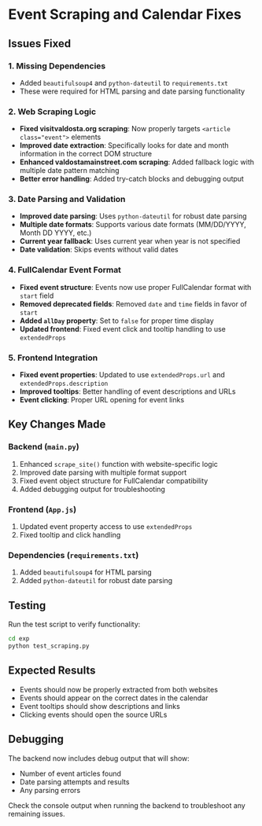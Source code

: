 # Event Scraping and Calendar Fixes

## Issues Fixed

### 1. Missing Dependencies
- Added `beautifulsoup4` and `python-dateutil` to `requirements.txt`
- These were required for HTML parsing and date parsing functionality

### 2. Web Scraping Logic
- **Fixed visitvaldosta.org scraping**: Now properly targets `<article class="event">` elements
- **Improved date extraction**: Specifically looks for date and month information in the correct DOM structure
- **Enhanced valdostamainstreet.com scraping**: Added fallback logic with multiple date pattern matching
- **Better error handling**: Added try-catch blocks and debugging output

### 3. Date Parsing and Validation
- **Improved date parsing**: Uses `python-dateutil` for robust date parsing
- **Multiple date formats**: Supports various date formats (MM/DD/YYYY, Month DD YYYY, etc.)
- **Current year fallback**: Uses current year when year is not specified
- **Date validation**: Skips events without valid dates

### 4. FullCalendar Event Format
- **Fixed event structure**: Events now use proper FullCalendar format with `start` field
- **Removed deprecated fields**: Removed `date` and `time` fields in favor of `start`
- **Added `allDay` property**: Set to `false` for proper time display
- **Updated frontend**: Fixed event click and tooltip handling to use `extendedProps`

### 5. Frontend Integration
- **Fixed event properties**: Updated to use `extendedProps.url` and `extendedProps.description`
- **Improved tooltips**: Better handling of event descriptions and URLs
- **Event clicking**: Proper URL opening for event links

## Key Changes Made

### Backend (`main.py`)
1. Enhanced `scrape_site()` function with website-specific logic
2. Improved date parsing with multiple format support
3. Fixed event object structure for FullCalendar compatibility
4. Added debugging output for troubleshooting

### Frontend (`App.js`)
1. Updated event property access to use `extendedProps`
2. Fixed tooltip and click handling

### Dependencies (`requirements.txt`)
1. Added `beautifulsoup4` for HTML parsing
2. Added `python-dateutil` for robust date parsing

## Testing

Run the test script to verify functionality:
```bash
cd exp
python test_scraping.py
```

## Expected Results

- Events should now be properly extracted from both websites
- Events should appear on the correct dates in the calendar
- Event tooltips should show descriptions and links
- Clicking events should open the source URLs

## Debugging

The backend now includes debug output that will show:
- Number of event articles found
- Date parsing attempts and results
- Any parsing errors

Check the console output when running the backend to troubleshoot any remaining issues.
